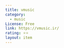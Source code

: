 ```yaml
---
title: vmusic
category:
  - music
License: Free
link: https://vmusic.ir/
rating: ⭐⭐
layout: item
---
```

